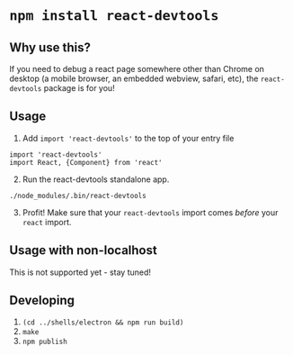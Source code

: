 # `npm install react-devtools`

## Why use this?
If you need to debug a react page somewhere other than Chrome on desktop (a
mobile browser, an embedded webview, safari, etc), the `react-devtools`
package is for you!

## Usage
1) Add `import 'react-devtools'` to the top of your entry file
```
import 'react-devtools'
import React, {Component} from 'react'
```

2) Run the react-devtools standalone app.
```
./node_modules/.bin/react-devtools
```

3) Profit!
Make sure that your `react-devtools` import comes *before* your `react`
import.

## Usage with non-localhost
This is not supported yet - stay tuned!

## Developing
1) `(cd ../shells/electron && npm run build)`
2) `make`
3) `npm publish`
